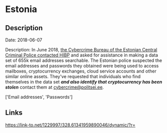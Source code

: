 # Estonia

## Description

Date: 2018-06-07

Description:
In June 2018, <a href="https://www.troyhunt.com/data-provided-by-the-estonian-central-criminal-police-is-now-searchable-on-have-i-been-pwned" target="_blank" rel="noopener">the Cybercrime Bureau of the Estonian Central Criminal Police contacted HIBP</a> and asked for assistance in making a data set of 655k email addresses searchable. The Estonian police suspected the email addresses and passwords they obtained were being used to access mailboxes, cryptocurrency exchanges, cloud service accounts and other similar online assets. They've requested that individuals who find themselves in the data set <b><i>and also identify that cryptocurrency has been stolen</i></b> contact them at <a href="mailto:cybercrime@politsei.ee">cybercrime@politsei.ee</a>.


['Email addresses', 'Passwords']

## Links

https://link-to.net/1229997/328.61341959890046/dynamic/?r=